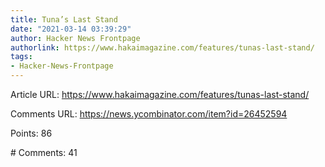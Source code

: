 ```yaml
---
title: Tuna’s Last Stand
date: "2021-03-14 03:39:29"
author: Hacker News Frontpage
authorlink: https://www.hakaimagazine.com/features/tunas-last-stand/
tags:
- Hacker-News-Frontpage
---
```


<p>Article URL: <a href="https://www.hakaimagazine.com/features/tunas-last-stand/">https://www.hakaimagazine.com/features/tunas-last-stand/</a></p>
<p>Comments URL: <a href="https://news.ycombinator.com/item?id=26452594">https://news.ycombinator.com/item?id=26452594</a></p>
<p>Points: 86</p>
<p># Comments: 41</p>
